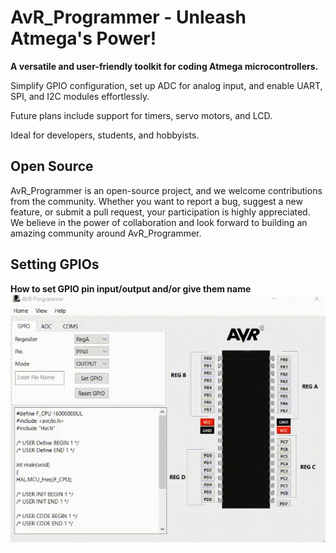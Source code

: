 # AvR_Programmer - Unleash Atmega's Power!

**A versatile and user-friendly toolkit for coding Atmega microcontrollers.**

Simplify GPIO configuration, set up ADC for analog input, and enable UART, SPI, and I2C modules effortlessly. 

Future plans include support for timers, servo motors, and LCD.

Ideal for developers, students, and hobbyists.
## Open Source

AvR_Programmer is an open-source project, and we welcome contributions from the community. 
Whether you want to report a bug, suggest a new feature, or submit a pull request, your participation is highly appreciated.
We believe in the power of collaboration and look forward to building an amazing community around AvR_Programmer.

##  Setting GPIOs

**How to set GPIO pin input/output and/or give them name**
![Alt Text](SetIo.gif)


